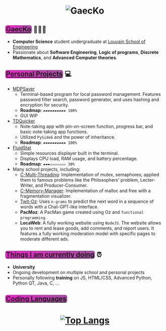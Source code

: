 <!-- <h1 align=center> <span style="background-image: linear-gradient(to right, #F27121cc, #E94057cc, #8A2387cc); border-radius: 6px; padding: 3px 6px;"><ins>GaecKo</ins></span>
</h1> -->

<h1 align=center>

![GaecKo](gaecko.gif)

</h1>

## <span style="background-image: linear-gradient(to right, #F121cc, #8A2387cc); border-radius: 6px; padding: 0.2px 2px;"><ins>GaecKo</ins></span> 👩🏼‍🚀
- **Computer Science** student undergraduate at [Louvain School of Engineering](https://uclouvain.be/en/faculties/epl)
- Passionate about **Software Engineering**, **Logic of programs**, **Discrete Mathematics**, and **Advanced Computer theories**.

## <span style="background-image: linear-gradient(to right, #F121cc, #8A2387cc); border-radius: 6px; padding: 0.2px 2px;"><ins>Personal Projects</ins></span>  💻
- [MDPSaver](https://github.com/GaecKo/MDPSaver)
  - Terminal-based program for local password management. Features password filter search, password generator, and uses hashing and encryption for security.
  - **Roadmap**: `▰▰▰▰▰▰▰▰▰▰ 100%`
  - GUI WIP
- [TDQuicker](https://github.com/GaecKo/TDQuicker)
  - Note-taking app with pin-on-screen function, progress bar, and basic note-taking app functions.
  - Utilized `PySide6` and the power of inheritance.
  - **Roadmap**: `▰▰▰▰▰▰▰▰▰▰ 100%`
- [FluidStat](https://github.com/GaecKo/FluidStat)
  - Simple resources displayer built in the terminal.
  - Displays CPU load, RAM usage, and battery percentage.
  - **Roadmap**: `▰▰▰▱▱▱▱▱▱▱ 30%`
- Many school projects, including:
  - [C-Multi-Threading](https://github.com/GaecKo/C-Multi-Threading): Implementation of mutex, semaphores; applied them to famous problems like the Philosophers' problem, Lecter-Writer, and Producer-Consumer.
  - [C-Memory-Manager](https://github.com/GaecKo/C-Memory-Manager): Implementation of malloc and free with a fragmentation visualizer.
  - [Twit-Oz](https://github.com/GaecKo/Twit-Oz): Uses `n-grams` to predict the next word in a sequence of words with a Chat-GPT-like interface.
  - **PacMoz**: A PacMan game created using Oz and `functional programming`.
  - **LocaWeb**: A fully working website using `NodeJS`. The website allows you to rent and lease goods, add comments, and report users. It features a fully working moderation model with specific pages to moderate different ads.

## <span style="background-image: linear-gradient(to right, #F121cc, #8A2387cc); border-radius: 6px; padding: 0.2px 2px;"><ins>Things I am currently doing</ins></span> ⏰
- **University**
- Ongoing development on multiple school and personal projects
- Personally following **training** on JS, HTML/CSS, Advanced Python, Python QT, Java, C, ...

## <span style="background-image: linear-gradient(to right, #F121cc, #8A2387cc); border-radius: 6px; padding: 0.2px 2px;"><ins>Coding Languages</ins></span> 
<h1 align=center>

[![Top Langs](https://github-readme-stats.vercel.app/api/top-langs/?username=GaecKo&theme=dracula&&count_private=true)](https://github.com/anuraghazra/github-readme-stats)

</h1>

